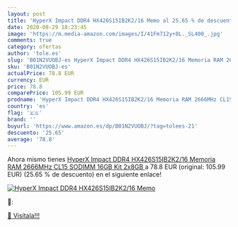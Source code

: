 ```yaml
---
layout: post
title: 'HyperX Impact DDR4 HX426S15IB2K2/16 Memo al 25.65 % de descuento'
date: 2020-08-29 18:23:45
image: 'https://m.media-amazon.com/images/I/41Fm712y+8L._SL400_.jpg'
comments: true
category: ofertas
author: 'tole.es'
slug: 'B01N2VUOBJ-es HyperX Impact DDR4 HX426S15IB2K2/16 Memoria RAM 2666MHz...'
sku: 'B01N2VUOBJ-es'
actualPrice: 78.8 EUR
currency: EUR
price: 78.8
comparePrice: 105.99 EUR
prodname: 'HyperX Impact DDR4 HX426S15IB2K2/16 Memoria RAM 2666MHz CL15 SODIMM 16GB Kit  2x8GB '
country: 'es'
flag: '🇪🇸'
brand: ''
buyurl: 'https://www.amazon.es/dp/B01N2VUOBJ/?tag=tolees-21'
descuento: '25.65'
average: '78.8'
---
```


Ahora mismo tienes [HyperX Impact DDR4 HX426S15IB2K2/16 Memoria RAM 2666MHz CL15 SODIMM 16GB Kit  2x8GB ](https://www.amazon.es/dp/B01N2VUOBJ/?tag=tolees-21) a 78.8 EUR (original: 105.99 EUR) (25.65 %  de descuento) en el siguiente enlace!

[![HyperX Impact DDR4 HX426S15IB2K2/16 Memo](https://m.media-amazon.com/images/I/41Fm712y+8L._SL400_.jpg)](https://www.amazon.es/dp/B01N2VUOBJ/?tag=tolees-21)

🔎:


[🛒 Visítala!!!](https://www.amazon.es/dp/B01N2VUOBJ/?tag=tolees-21)
